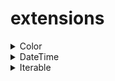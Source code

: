 # extensions

<details>
    <summary>Color</summary>
    
    * `textColorBasedOnLuminance`, calculate the correct text color for the background.
</details>

<details>
    <summary>DateTime</summary>
    
    final date = DateTime.now() // => Example: "12/03/2020 23:40:23"
    date.startOfDay() // => "12/03/2020 00:00:00"
    date.endOfDay() // => "12/03/2020 23:59:59"
    date.yesterday() // => "11/03/2020 23:40:23"
    date.tomorrow() // => "13/03/2020 23:40:23"
    
    date.firstDayOfMonth() // => "01/03/2020 23:40:23"
    date.lastDayOfMonth() // => "31/03/2020 23:40:23"
    date.nextMonth() // => "12/04/2020 23:40:23"
    date.previousMonth() // => "12/02/2020 23:40:23"
    date.nextWeek() // => "19/03/2020 23:40:23"
    date.previousWeek() // => "05/03/2020 23:40:23"
    date.nextYear() // => "12/03/2021 23:40:23"
    date.previousYear() // => "12/03/2019 23:40:23"
    
    date.onlyDate() // => "12/03/2020 00:00:00"
    date.onlyTime() // => "00/00/0000 23:40:23"
</details>

<details>
    <summary>Iterable</summary>
    
    * `filterNull()`, remove all null values from this iterable.
    * `groupBy`, group elements with criteria. If you want to sort the map, you should specify the **sprtingCriteria** param.
</details>
